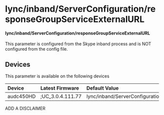 ﻿---
description: lync/inband/ServerConfiguration/responseGroupServiceExternalURL
search:
    keywords: ['lync','inband','ServerConfiguration','responseGroupServiceExternalURL']
---

# lync/inband/ServerConfiguration/responseGroupServiceExternalURL

#### lync/inband/ServerConfiguration/responseGroupServiceExternalURL

This parameter is configured from the Skype inband process and is NOT configured from the config file.



## Devices
This parameter is available on the following devices

| Device | Latest Firmware | Default Value |
|:---|:---|:---|
| audc450HD | ;UC_3.0.4.111.77 | lync/inband/ServerConfiguration/responseGroupServiceExternalURL= 

ADD A DISCLAIMER
